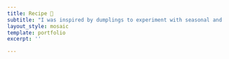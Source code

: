 ```yaml
---
title: Recipe 💭
subtitle: "I was inspired by dumplings to experiment with seasonal and local ingredients. It brings me an opportunity to try creative combinations of <strong>dough skins</strong>, fillings, ways of preparing and sauces spontaneously. Please enjoy a craft rhythm of cooking. Take a simple ingredient that is going out of date and turn it in gold. Let's think outside the box and explore ingredients around local groceries to play with the imagination of zero-waste home cooking."
layout_style: mosaic
template: portfolio
excerpt: ''

---
```

